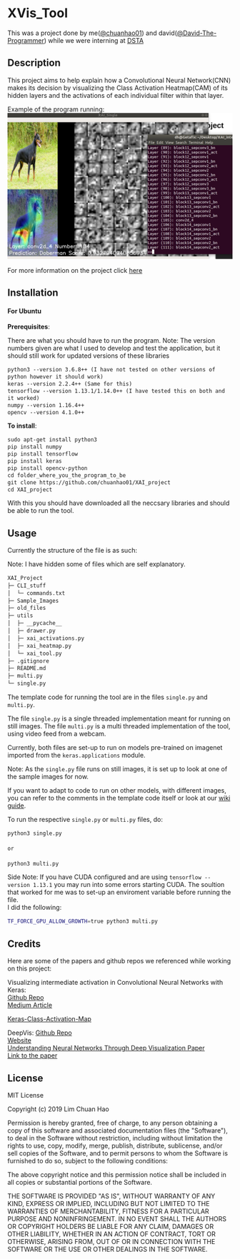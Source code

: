 # XVis_Tool 

This was a project done by me([@chuanhao01](https://github.com/chuanhao01)) and david([@David-The-Programmer](https://github.com/David-The-Programmer)) while we were interning at [DSTA](https://www.dsta.gov.sg/)  

## Description  
This project aims to help explain how a Convolutional Neural Network(CNN) makes its decision by visualizing the Class Activation Heatmap(CAM) of its hidden layers and the activations of each individual filter within that layer.  

Example of the program running:  
![Example using some defaults in the program](content/readme/example_deafult.png)  

For more information on the project click [here](https://github.com/chuanhao01/XVis_Tool/wiki)


## Installation

#### For Ubuntu

**Prerequisites**:  

There are what you should have to run the program.
Note: The version numbers given are what I used to develop and test the application, but it should still work for updated versions of these libraries
```
python3 --version 3.6.8++ (I have not tested on other versions of python however it should work)
keras --version 2.2.4++ (Same for this)
tensorflow --version 1.13.1/1.14.0++ (I have tested this on both and it worked)
numpy --version 1.16.4++
opencv --version 4.1.0++
```

**To install**: 
```
sudo apt-get install python3
pip install numpy
pip install tensorflow
pip install keras
pip install opencv-python
cd folder_where_you_the_program_to_be
git clone https://github.com/chuanhao01/XAI_project
cd XAI_project
```

With this you should have downloaded all the neccsary libraries and should be able to run the tool.

## Usage

Currently the structure of the file is as such:  

Note: I have hidden some of files which are self explanatory.

```bash
XAI_Project
├─ CLI_stuff
│  └─ commands.txt
├─ Sample_Images
├─ old_files
├─ utils
│  ├─ __pycache__
│  ├─ drawer.py
│  ├─ xai_activations.py
│  ├─ xai_heatmap.py
│  └─ xai_tool.py
├─ .gitignore
├─ README.md
├─ multi.py
└─ single.py
```

The template code for running the tool are in the files `single.py` and `multi.py`.  

The file `single.py` is a single threaded implementation meant for running on still images. The file `multi.py` is a multi threaded implementation of the tool, using video feed from a webcam.

Currently, both files are set-up to run on models pre-trained on imagenet imported from the `keras.applications` module.

Note: As the `single.py` file runs on still images, it is set up to look at one of the sample images for now.

If you want to adapt to code to run on other models, with different images, you can refer to the comments in the template code itself or look at our [wiki guide](https://github.com/chuanhao01/XVis_Tool/wiki).

To run the respective `single.py` or `multi.py` files, do:

```bash
python3 single.py

or

python3 multi.py
```

Side Note: If you have CUDA configured and are using `tensorflow --version 1.13.1` you may run into some errors starting CUDA. The soultion that worked for me was to set-up an enviroment variable before running the file.  
I did the following:  

```bash
TF_FORCE_GPU_ALLOW_GROWTH=true python3 multi.py
```

## Credits

Here are some of the papers and github repos we referenced while working on this project:  

Visualizing intermediate activation in Convolutional Neural Networks with Keras:  
[Github Repo](https://github.com/gabrielpierobon/cnnshapes)  
[Medium Article](https://towardsdatascience.com/visualizing-intermediate-activation-in-convolutional-neural-networks-with-keras-260b36d60d0)

[Keras-Class-Activation-Map](https://github.com/nickbiso/Keras-Class-Activation-Map)  

DeepVis: 
[Github Repo](https://github.com/yosinski/deep-visualization-toolbox)  
[Website](http://yosinski.com/deepvis)  
[Understanding Neural Networks Through Deep Visualization Paper](https://arxiv.org/abs/1506.06579)  
[Link to the paper](http://yosinski.com/media/papers/Yosinski__2015__ICML_DL__Understanding_Neural_Networks_Through_Deep_Visualization__.pdf)  

## License

MIT License

Copyright (c) 2019 Lim Chuan Hao

Permission is hereby granted, free of charge, to any person obtaining a copy
of this software and associated documentation files (the "Software"), to deal
in the Software without restriction, including without limitation the rights
to use, copy, modify, merge, publish, distribute, sublicense, and/or sell
copies of the Software, and to permit persons to whom the Software is
furnished to do so, subject to the following conditions:

The above copyright notice and this permission notice shall be included in all
copies or substantial portions of the Software.

THE SOFTWARE IS PROVIDED "AS IS", WITHOUT WARRANTY OF ANY KIND, EXPRESS OR
IMPLIED, INCLUDING BUT NOT LIMITED TO THE WARRANTIES OF MERCHANTABILITY,
FITNESS FOR A PARTICULAR PURPOSE AND NONINFRINGEMENT. IN NO EVENT SHALL THE
AUTHORS OR COPYRIGHT HOLDERS BE LIABLE FOR ANY CLAIM, DAMAGES OR OTHER
LIABILITY, WHETHER IN AN ACTION OF CONTRACT, TORT OR OTHERWISE, ARISING FROM,
OUT OF OR IN CONNECTION WITH THE SOFTWARE OR THE USE OR OTHER DEALINGS IN THE
SOFTWARE.
